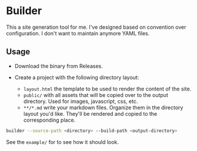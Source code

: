 # Builder

This a site generation tool for me. I've designed based on convention over
configuration. I don't want to maintain anymore YAML files.

## Usage

- Download the binary from Releases.
- Create a project with the following directory layout:

  - `layout.html` the template to be used to render the content of the site.
  - `public/` with all assets that will be copied over to the output directory.
    Used for images, javascript, css, etc.
  - `**/*.md` write your markdown files. Organize them in the directory layout
    you'd like. They'll be rendered and copied to the corresponding place.

```bash
builder --source-path <directory> --build-path <output-directory>
```

See the `example/` for to see how it should look.